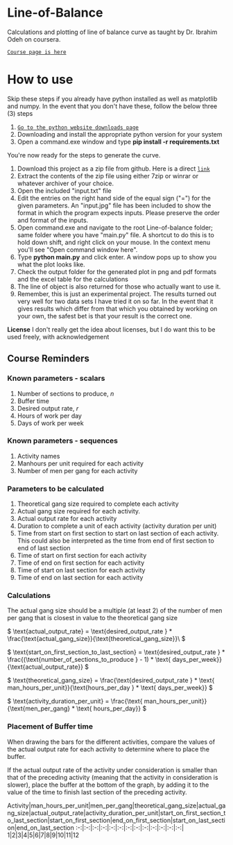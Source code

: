 # Line-of-Balance
Calculations and plotting of line of balance curve as taught by Dr. Ibrahim Odeh on coursera.

[`Course page is here`](https://www.coursera.org/learn/construction-scheduling/home/welcome)

# How to use

Skip these steps if you already have python installed as well as matplotlib and numpy.
In the event that you don't have these, follow the below three (3) steps
1. [`Go to the python website downloads page`](https://www.python.org/downloads/)
2. Downloading and install the appropriate python version for your system
3. Open a command.exe window and type **pip install -r requirements.txt**

You're now ready for the steps to generate the curve.

1. Download this project as a zip file from github. Here is a direct [`link`](https://github.com/Parousiaic/Line-of-Balance/archive/master.zip)
2. Extract the contents of the zip file using either 7zip or winrar or whatever archiver of your choice.
3. Open the included "input.txt" file
4. Edit the entries on the right hand side of the equal sign ("=") for the given parameters. An "input.jpg" file has been included to show the format in which the program expects inputs. Please preserve the order and format of the inputs.
5. Open command.exe and navigate to the root Line-of-balance folder; same folder where you have "main.py" file. A shortcut to do this is to hold down shift, and right click on your mouse. In the context menu you'll see "Open command window here".
6. Type **python main.py** and click enter. A window pops up to show you what the plot looks like.
7. Check the output folder for the generated plot in png and pdf formats and the excel table for the calculations
8. The line of object is also returned for those who actually want to use it.
9. Remember, this is just an experimental project. The results turned out very well for two data sets I have tried it on so far. In the event that it gives results which differ from that which you obtained by working on your own, the safest bet is that your result is the correct one.


**License**
I don't really get the idea about licenses, but I do want this to be used freely, with acknowledgement

## Course Reminders

### Known parameters - scalars

1. Number of sections to produce, $n$
2. Buffer time
3. Desired output rate, $r$
4. Hours of work per day
5. Days of work per week

### Known parameters - sequences
1. Activity names
2. Manhours per unit required for each activity
3. Number of men per gang for each activity

### Parameters to be calculated

1. Theoretical gang size required to complete each activity
2. Actual gang size required for each activity.
3. Actual output rate for each activity
4. Duration to complete a unit of each activity (activity duration per unit)
5. Time from start on first section to start on last section of each activity. This could also be interpreted as the time from end of first section to end of last section
6. Time of start on first section for each activity
7. Time of end on first section for each activity
8. Time of start on last section for each activity
9. Time of end on last section for each activity

### Calculations

The actual gang size should be a multiple (at least 2) of the number of men per gang that is closest in value to the theoretical gang size

$
\text{actual_output_rate} = \text{desired_output_rate } * \frac{\text{actual_gang_size}}{\text{theoretical_gang_size}}\\
$

$
\text{start_on_first_section_to_last_section} = \text{desired_output_rate } * \frac{(\text{number_of_sections_to_produce } - 1) * \text{ days_per_week}}{\text{actual_output_rate}}
$

$
\text{theoretical_gang_size} = \frac{\text{desired_output_rate } * \text{ man_hours_per_unit}}{\text{hours_per_day } * \text{ days_per_week}}
$

$
\text{activity_duration_per_unit} = \frac{\text{ man_hours_per_unit}}{\text{men_per_gang} * \text{ hours_per_day}}
$

### Placement of Buffer time

When drawing the bars for the different activities, compare the values of the actual output rate for each activity to determine where to place the buffer.

If the actual output rate of the activity under consideration is smaller than that of the preceding activity (meaning that the activity in consideration is slower), place the buffer at the bottom of the graph, by adding it to the value of the time to finish last section of the preceding activity.

Activity|man_hours_per_unit|men_per_gang|theoretical_gang_size|actual_gang_size|actual_output_rate|activity_duration_per_unit|start_on_first_section_to_last_section|start_on_first_section|end_on_first_section|start_on_last_section|end_on_last_section
:-:|:-:|:-:|:-:|:-:|:-:|:-:|:-:|:-:|:-:|:-:|:-:|:-:|
1|2|3|4|5|6|7|8|9|10|11|12